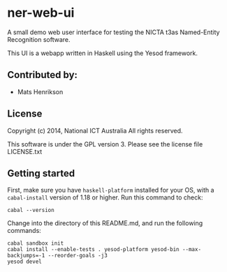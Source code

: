 ner-web-ui
==========

A small demo web user interface for testing the NICTA t3as Named-Entity Recognition software.

This UI is a webapp written in Haskell using the Yesod framework.


## Contributed by:

- Mats Henrikson


## License

Copyright (c) 2014, National ICT Australia
All rights reserved.

This software is under the GPL version 3.
Please see the license file LICENSE.txt


## Getting started

First, make sure you have `haskell-platform` installed for your OS, with a `cabal-install` version of 1.18 or higher. Run this command to check:

    cabal --version

Change into the directory of this README.md, and run the following commands:

    cabal sandbox init
    cabal install --enable-tests . yesod-platform yesod-bin --max-backjumps=-1 --reorder-goals -j3
    yesod devel


